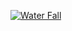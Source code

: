 

[![Water Fall](http://img.youtube.com/vi/HdGYAd3d0jg/0.jpg)](https://www.youtube.com/watch?v=HdGYAd3d0jg "Water Fall bg")
[](
https://i.imgur.com/f5LCMN1.mp4
)





